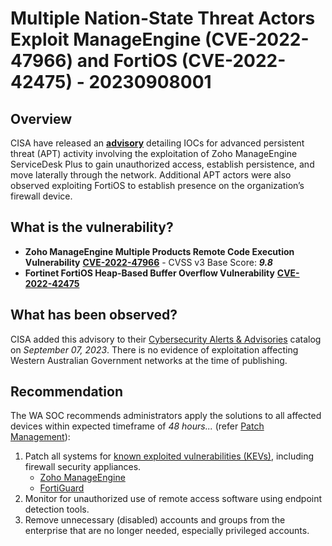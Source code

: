 # Multiple Nation-State Threat Actors Exploit ManageEngine (CVE-2022-47966) and FortiOS (CVE-2022-42475) - 20230908001

## Overview

CISA have released an [**advisory**](https://www.cisa.gov/news-events/cybersecurity-advisories/aa23-250a) detailing IOCs for advanced persistent threat (APT) activity involving the  exploitation of Zoho ManageEngine ServiceDesk Plus to gain unauthorized access, establish persistence, and move laterally through the network. Additional APT actors were also observed exploiting FortiOS to establish presence on the organization’s firewall device.

## What is the vulnerability?

- **Zoho ManageEngine Multiple Products Remote Code Execution Vulnerability** [**CVE-2022-47966**](https://nvd.nist.gov/vuln/detail/CVE-2022-47966) - CVSS v3 Base Score: ***9.8***
- **Fortinet FortiOS Heap-Based Buffer Overflow Vulnerability** [**CVE-2022-42475**](https://nvd.nist.gov/vuln/detail/CVE-2022-42475)

## What has been observed?

CISA added this advisory to their [Cybersecurity Alerts & Advisories](https://www.cisa.gov/news-events/cybersecurity-advisories?f%5B0%5D=advisory_type%3A94) catalog on *September 07, 2023*. There is no evidence of exploitation affecting Western Australian Government networks at the time of publishing.

## Recommendation

The WA SOC recommends administrators apply the solutions to all affected devices within expected timeframe of *48 hours...* (refer [Patch Management](../guidelines/patch-management.md)):

1) Patch all systems for [known exploited vulnerabilities (KEVs)](https://www.cisa.gov/known-exploited-vulnerabilities-catalog), including firewall security appliances.
    - [Zoho ManageEngine](https://www.manageengine.com/security/advisory/CVE/cve-2022-47966.html)
    - [FortiGuard](https://www.fortiguard.com/psirt/FG-IR-22-398)
2) Monitor for unauthorized use of remote access software using endpoint detection tools.
3) Remove unnecessary (disabled) accounts and groups from the enterprise that are no longer needed, especially privileged accounts.